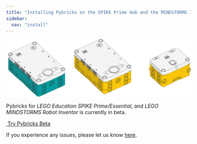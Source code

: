 ```yaml
---
title: "Installing Pybricks on the SPIKE Prime Hub and the MINDSTORMS Inventor Hub"
sidebar:
  nav: "install"
---
```


![Powered Up hubs](/assets/images/primeinventorhub.png)

Pybricks for *LEGO Education SPIKE Prime/Essential*, and *LEGO MINDSTORMS Robot
Inventor* is currently in beta.

<a href="https://beta.pybricks.com/" target="_blank" class="btn btn--primary"><i class="fas fa-play-circle"></i>&nbsp;Try Pybricks Beta</a>

If you experience any
issues, please let us know [here](https://github.com/pybricks/support/issues).

